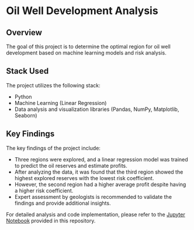 # Oil Well Development Analysis

## Overview
The goal of this project is to determine the optimal region for oil well development based on machine learning models and risk analysis.

## Stack Used
The project utilizes the following stack:
- Python
- Machine Learning (Linear Regression)
- Data analysis and visualization libraries (Pandas, NumPy, Matplotlib, Seaborn)

## Key Findings
The key findings of the project include:
- Three regions were explored, and a linear regression model was trained to predict the oil reserves and estimate profits.
- After analyzing the data, it was found that the third region showed the highest explored reserves with the lowest risk coefficient.
- However, the second region had a higher average profit despite having a higher risk coefficient.
- Expert assessment by geologists is recommended to validate the findings and provide additional insights.

For detailed analysis and code implementation, please refer to the [Jupyter Notebook](https://github.com/Shurgalivan/Portfolio/blob/main/Oil%Well%development/oil_drilling_provinces.ipynb) provided in this repository.
